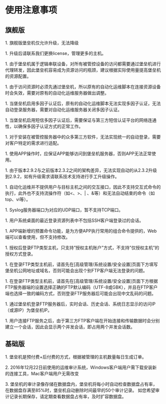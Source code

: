 

# 使用注意事项

## 旗舰版

1\. 旗舰版堡垒机仅允许升级，无法降级

1\. 升级后请联系我们更换license，管理更多的主机。

1\.
由于堡垒机属于逻辑串联设备，对所有被管控设备的访问都需要通过堡垒机进行代理转发，因此堡垒机容易成为资源访问的瓶颈，建议根据实际使用量提高堡垒机的资源配置。

1\. 由于访问资源时必须先通过堡垒机，所以原有的自动化运维脚本在连接资源设备时会失效，需要对原有的自动化运维服务器做出调整。

1\. 当堡垒机启用多因子认证后，原有的自动化运维脚本无法实现多因子认证，无法自动登录服务器，需要对自动化运维服务器关闭多因子认证。

1\. 当堡垒机启用短信多因子认证后，需要保证与第三方短信认证平台的网络连通性，以确保多因子认证方式的正常工作。

1\. 对于安装在被管控服务器中的众多第三方软件，无法实现统一的自动登录，需要对客户特定的需求进行适配。

1\. 使用APP操作时，应保证APP能够访问到堡垒机服务器，否则APP无法正常使用。

1\.
由于版本2.9.2与之前版本2.3.2之间的架构差异，无法实现自动的从2.3.2升级到2.9.2，如有升级需求请联系技术支持进行手工升级操作。

1\. 自动化运维并不提供用户与目标主机之间的交互接口，因此不支持交互式命令的执行，此外也不支持流操作符（如\<、\>、|
、&等）和无法自动结束的命令（如top、vi等）。

1\. Syslog服务器端口为对应的UDP端口，暂不支持TCP端口。

1\. 用户系统桌面的最近登录资源列表中不包括SSH客户端登录过的会话。

1\. APP端新增的预置命令功能，是为方便APP执行常用的组合命令提供的，Web端可以查看使用，但不支持修改。

1\. 授权后登录FTP类型主机，只支持”授权主机账户”方式，不支持”仅授权主机”的授权方式登录。

1\.
在登录FTP类型主机前，请首先在\[高级管理/系统设置/安全设置\]页面下方填写堡垒机公网地址或域名，否则可能会出现个别FTP客户端无法登录的问题。

1\.
在登录FTP类型主机前，请首先在\[高级管理/系统设置/安全设置\]页面下方根据FTP服务器端的设置选择正确的FTP默认编码（UTF-8或GBK），并且在FTP客户端也选择一致的编码方式，否则登录FTP服务器后可能会出现中文乱码的问题。

1\. 通过堡垒机登录FTP服务器后，实时会话、历史会话、系统日志显示的访问IP（或源IP）为堡垒机IP。

1\. 用户连接FTP服务之后，由于第三方FTP客户端在开始连接和传输数据时会分别建立一个会话，因此会显示两个并发会话，即占用两个并发会话数。

## 基础版

1\. 堡垒机是预付费+后付费的方式，根据被管理的主机数量每日生成订单。

2\. 2016年12月22日前使用的运维审计系统，Windows客户端用户需下载安装新的连接工具，Mac客户端用户无需改变

3\. 堡垒机的审计录像存储在数据盘内，堡垒机将每小时自动检查数据盘占有率，在数据盘存满至85%时，堡垒机自动删除时间最早的50个审计记录。
如您希望审计记录长期保存，请定期查看数据盘占有率，及时扩容数据盘。
